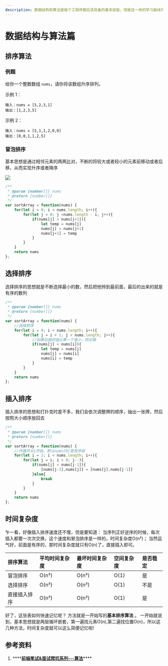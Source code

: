 ```yaml
---
description: 数据结构和算法是每个工程师都应该具备的基本技能，但是这一块的学习曲线可能比较长，所以要持续不断的学习与总结，量变产生质变
---
```


# 数据结构与算法篇

## 排序算法

### 例题

给你一个整数数组 `nums`，请你将该数组升序排列。

示例 1：

```text
输入：nums = [5,2,3,1] 
输出：[1,2,3,5]
```

 示例 2：

```text
输入：nums = [5,1,1,2,0,0]
输出：[0,0,1,1,2,5]
```

### 冒泡排序

基本思想是通过相邻元素的两两比对，不断的将较大或者较小的元素前移动或者后移，从而实现升序或者降序

![](https://user-gold-cdn.xitu.io/2018/8/14/16538fc898b4742e?imageslim)

```javascript
/**
 * @param {number[]} nums
 * @return {number[]}
 */
var sortArray = function(nums) {
    for(let i = 0; i < nums.length; i++){
        for(let j = 0; j <nums.length - i; j++){
            if(nums[j] > nums[j+1]){
                let temp = nums[j]
                nums[j] = nums[j+1]
                nums[j+1] = temp
            }
        }
    }
    return nums
};
```

## 选择排序

选择排序的思想就是不断选择最小的数，然后把他拎到最前面，最后的出来的就是有序的数列

```javascript
/**
 * @param {number[]} nums
 * @return {number[]}
 */
var sortArray = function(nums) {
    //选择排序
    for(let i = 0; i < nums.length; i++){
        for(let j = i + 1; j < nums.length; j++){
            //如果后面的值比第一个值小，则交换
            if(nums[j] < nums[i]){
                let temp = nums[j]
                nums[j] = nums[i]
                nums[i] = temp
            }
        }
    }
    return nums
};
```

## 插入排序

插入排序的思想和打扑克时差不多，我们会依次调整牌的顺序，抽出一张牌，然后按照大小顺序放回去

```javascript
/**
 * @param {number[]} nums
 * @return {number[]}
 */
var sortArray = function(nums) {
    //外循环从1开始，默认nums[0]是有序段
    for(let i = 1; i < nums.length; i++){
        for(let j = i; i > 0; j--){
            if(nums[j] < nums[j-1]){
                [nums[j-1],nums[j]] = [nums[j],nums[j-1]]
            }else{
                break
            }
        }
    }
    return nums
};
```

## **时间复杂度**

乍一看，好像插入排序速度还不慢，但是要知道： 当序列正好逆序的时候，每次插入都要一次次交换，这个速度和冒泡排序是一样的，时间复杂度O\(n²\)； 当然运气好，前面是有序的，那时间复杂度就只有O\(n\)了，直接插入即可。

| 排序算法 | 平均时间复杂度 | 最坏时间复杂度 | 空间复杂度 | 是否稳定 |
| :--- | :--- | :--- | :--- | :--- |
| 冒泡排序 | O\(n²\) | O\(n²\) | O\(1\) | 是 |
| 选择排序 | O\(n²\) | O\(n²\) | O\(1\) | 不是 |
| 直接插入排序 | O\(n²\) | O\(n²\) | O\(1\) | 是 |

好了，这张表如何快速记忆呢？ 方法就是一开始写的**基本排序算法** 。 一开始就说到，基本思想就是两层循环嵌套，第一遍找元素O\(n\),第二遍找位置O\(n\)，所以这几种方法，时间复杂度就可以这么简便记忆啦!

## 参考资料

1. \*\*\*\*[**前端笔试&面试爬坑系列---算法**](https://juejin.cn/post/6844903656865677326#heading-3)\*\*\*\*



